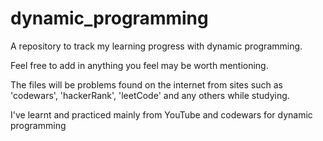 # dynamic_programming

A repository to track my learning progress with dynamic programming.

Feel free to add in anything you feel may be worth mentioning.

The files will be problems found on the internet from sites such as 'codewars', 'hackerRank', 'leetCode' and any others while studying.

I've learnt and practiced mainly from YouTube and codewars for dynamic programming

